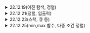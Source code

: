 <details>
<summary>22.12.19(이진 탐색, 정렬)</summary>
<div markdown="1">
    
# 22.12.19(이진 탐색,정렬)

---

1920. 수 찾기

2750. 수 정렬하기

## binarySearch() 메서드

- arrays.binarySearch(i)
- 인덱스 반환 or 음수
- 정렬되어 있는 배열
- 이진 탐색의 시간 복잡도는 O(logN) 이 된다.
- 배열의 중간에 있는 임의의 값을 선택하여 찾고자 하는 값 X와 비교한다.

정렬 알고리즘 7가지

## 1. 선택 정렬(Selection Sort)

- 선택된 값과 나머지 데이터 중에 비교하여 알맞은 자리를 찾는 알고리즘
    
    ![img](https://user-images.githubusercontent.com/75468060/209472794-e5d9370e-d605-4309-94b3-cbf7541e7ecf.gif)
    
- 시간 복잡도 O(n²)

## 2. 삽입 정렬(Insertion Sort)

- 데이터 집합을 순회하면서 정렬이 필요한 요소를 뽑아내어 이를 다시 적당한 곳으로 삽입하는 고리즘
- 성능은 버블정렬보다 좋음
    
    ![img (1)](https://user-images.githubusercontent.com/75468060/209472804-0203102e-4307-44e5-9162-6027291cf2db.gif)
    
- 시간 복잡도 O(n²) 이미 정렬 되어있다면 best O(n)

## 3. 버블 정렬(Bubble Sort)

- 거품이 수면으로 올라오는 듯 하여 붙여진 버블정렬, 인접한 두 수를 비교하여 오름차순 or 내림차순
    
    ![img (2)](https://user-images.githubusercontent.com/75468060/209472799-6d8d3866-5aae-4056-a43c-9ea5dfddba4d.gif)
    
- 시간복잡도 O(n²)

## 4. 병합정렬(Merge Sort)

- 둘 이상의 부분집합으로 가르고, 각 부분집합을 정렬한 다음 부분집합들을 다시 정렬된 형태로 합치는 방식
    
    ![img (3)](https://user-images.githubusercontent.com/75468060/209472800-9231386b-ee2a-41a6-b976-0dea7219f88e.gif)
    
- 데이터 집합이 메모리에 한번에 올리기에 너무 클 때 쓰기 좋은 방법이다.
- 시간 복잡도 O(n log n)
- 다른 알고리즘과 비교했을 때 O(n) 수준의 메모리가 추가로 필요하다는 단점이 있다.

## 5. 힙 정렬

- 트리 기반으로 최대 힙 트리 or 최소 힙 트리를 구성해 정렬을 하는 방법
- 내림차순 정렬에서는 최대 힙, 오름차순 정렬을 위해서는 최소 힙을 구성하면 된다.
    
    ![img (4)](https://user-images.githubusercontent.com/75468060/209472801-f6ab3c85-74d4-47d7-a809-48d028eb1bfc.gif)
    
- 완전이진트리여야 함
- 시간복잡도 O(n log n)

 

## 6. 퀵 정렬(Quick Sort)

- 데이터 집합내에 임의의 기준(pivot)을 정하고 해당 피벗으로 집합을 기준으로 두개의 부분 집합으로 나눈다.
- 한쪽 부분에는 피벗값보다 작은 값들만, 다른 한쪽은 큰 값들만 넣는다.
- 더 이상 쪼갤 부분 집합이 없을 때까지 각각의 부분 집합에 대해 피벗/ 쪼개기 재귀적으로 적용.
    
    ![img (5)](https://user-images.githubusercontent.com/75468060/209472802-6728753b-451d-477e-9471-4792483efff5.gif)
    
- 시간 복잡도 O(n log n)

## 7. 기수 정렬

- 낮은 자리수부터 비교해가며 정렬한다. 비교연산을 하지 않아 빠르지만, 또 다른 메모리 공간을 필요하다는 게 단점. 기수정렬은 낮은 자리수부터 비교하여 정렬해 간다는 것을 기본 개념으로 하는 정렬 알고리즘이다.
- 비교 연산을 하지 않아 빠르지만, 데이터 전체 크기에 기수 테이블의 크기만한 메모리가 더 필요하다.
    
    ![img (6)](https://user-images.githubusercontent.com/75468060/209472803-e755e397-d803-4919-8d2d-d927f8e4c000.gif)
    
- 시간 복잡도 O(dn) → d는 자리수
</div>
</details>

<details>
<summary>22.12.21(정렬, 입출력)</summary>
<div markdown="1">

# 22.12.21(정렬, 입출력)

---

2751. 수 정렬하기2
10989. 수 정렬하기3

> 출력으로는 StringBuilder를 사용하는 것이 성능면에서 더 좋다.
입력면에서도 BufferedReader를 사용해보자.
> 

> Collections.sort()는 Object type arrays에 대해 Merge Sort보다 향상된 Tim Sort를 수행한다.
Tim sort란 합병정렬의 최악의 경우와 삽입정렬의 최선의 경우를 합친 알고리즘으로 시간복잡도는 O(n) ~ O(nlogn) 을 보장함.
> 

Collections.sort()는 일반적인 배열로 사용할 수 없고 리스트를 이용해야 한다.

2751은 어찌저치 클리어

10989는 브론즈 문제인데, 시간과 메모리가 중요한 문제인 듯 함

- BufferedReader를 사용하지 않고, Scanner를 사용할 경우 시간초과
- BufferedReader를 사용하더라도, 메모리 초과

→ BuffereReader와 BufferedWriter를 사용할 것

BufferedWriter 의 경우 버퍼를 잡아 놓았기 때문에 반드시 flush() / close() 를 반드시 호출해 주어 뒤처리를 해주어야합니다.

</div>
</details>

<details>
<summary>22.12.23(스택, 큐 등)</summary>
<div markdown="1">

# 22.12.23(스택, 큐 등)

---

10815. 숫자 카드

10828. 스택

10845. 큐

10866. 덱

10815. 숫자 카드
- BufferedReader, Writer를 사용
- 덱을 받아서 찾아야 하기에, 덱을 받는 과정에서 split을 사용하기에, 덱 크기 값들은 읽자마자 버려준다.
- 받은 덱을 sort해서 이분 탐색이 가능하게 만들어둔 뒤
- bynarySearch 메소드를 사용하여 출력 시켜 준다.
- flush()는 버퍼에 남아있는 것들을 출력해주기 위함

→ split을 사용하는 것보다 StringTokenizer를 사용하는 것이 빠르다고 한다.

→ print(bw)는 필요없음, 아마 StringBuilder일 때는 필요해서 헷갈린 듯

10828. 스택

과거에 풀었던 스택문제, 시간과 메모리를 줄이기 위해 노력했다.

- BufferedRead, Writer 사용
- split 대신 StringTokenizer사용
- when문 사용 할 때 pop, top에서 뜨는 에러부분을 try-catch로 한 번에 묶어서 처리

10845. 큐

과거에 시간초과로 풀지 못했던 큐문제

- queue 구현 방법은 LinkedList를 사용
- 나머지는 Stack과 동일

10866. 덱
- ArrayDeque를 사용함
- split 대신 StringTokenizer사용
- when문 사용 할 때 pop, front, back에서 뜨는 에러부분을 try-catch로 한 번에 묶어서 처리

1406번. 에디터

- 문자열 자르기로 접근 → 시간초과

```kotlin
import java.io.BufferedReader
import java.io.BufferedWriter
import java.io.InputStreamReader
import java.io.OutputStreamWriter
import java.util.StringTokenizer

fun main() {
    val br = BufferedReader(InputStreamReader(System.`in`))
    val bw = BufferedWriter(OutputStreamWriter(System.out))
    var st : StringTokenizer
    var result = br.readLine()
    var cursor = result.length

    for( i in 0 until br.readLine().toInt()) {
        st = StringTokenizer(br.readLine())
        try {
            when (st.nextToken()) {
                "P" -> {
                    result = result.slice(IntRange(0, cursor-1)) + st.nextToken() + result.slice(IntRange(cursor, result.length - 1))
                    cursor++
                }
                "D" -> if(cursor <= result.length-1) cursor++
                "L" -> if(cursor > 0) cursor--
                "B" -> {
                    if(cursor>0) {
                        result = result.removeRange(cursor-1, cursor)
                        cursor--
                    }
                }
            }
        } catch (e: java.lang.Exception) {
        }
    }
    bw.write(result)
    br.close()
    bw.flush()
    bw.close()
}
```

- LinkedList로 접근 → 시간초과

```kotlin
import java.io.BufferedReader
import java.io.BufferedWriter
import java.io.InputStreamReader
import java.io.OutputStreamWriter
import java.util.LinkedList
import java.util.StringTokenizer

fun main() {
    val br = BufferedReader(InputStreamReader(System.`in`))
    val bw = BufferedWriter(OutputStreamWriter(System.out))
    var st : StringTokenizer
    var result = LinkedList<Char>()
    result.addAll(br.readLine().map{it})
    var cursor = result.size

    for( i in 0 until br.readLine().toInt()) {
        st = StringTokenizer(br.readLine())
        try {
            when (st.nextToken()) {
                "P" -> {
                    result.add(cursor, st.nextToken().toCharArray()[0])
                    cursor++
                }
                "D" -> if(cursor <= result.size - 1) cursor++
                "L" -> if(cursor > 0) cursor--
                "B" -> {
                    if(cursor>0) {
                        result.removeAt(cursor-1)
                        cursor--
                    }
                }
            }
        } catch (e: java.lang.Exception) {
        }
    }
    bw.write(result.toCharArray())
    br.close()
    bw.flush()
    bw.close()
}
```

⇒ cursor를 따로 만들어서 사용하면서 시간이 지연된 것 같음

알고리즘 분류를 확인 해 본 겨로가 자료 구조의 스택을 사용한다고 되어있음. 이런 걸 알아채는 것이 중요함

- 스택

</div>
</details>

<details>
<summary>22.12.25(min,max 함수, 다중 조건 정렬)</summary>
<div markdown="1">

# 22.12.25(min,max 함수, 다중 조건 정렬)

---

1026. 보물

1181. 단어 정렬

1026. 보물
- 최대 * 최소 + … 가 제일 작은 값이므로 하나는 오름차순, 하나는 내림차순으로 정렬하면 될 것 같다. → 스택 + 정렬을 이용하는 방법일 것 같은 생각을 한다.
- 문제 풀면서 든 생각은 스택이 아니라, 배열이였어도 그냥 정렬만 된다면 가능했을 것 같다. 오히려 reverse하는 시간보다 인덱스 값으로 접근하는 것이 빠를지도?

→ B 배열은 재배열하지 말라고 나와있다. 다시 풀어보자

- 콜렉션의 min, max 함수가 있는 걸로 처리했다
- 알고리즘 분류를 보니까 그리디 알고리즘이라고 한다.

1181. 단어 정렬
- 중복을 허용하지 않는다는 것에서 Set을 사용하려고 마음 먹었다 → HashSet이 접근이 더 빠르다고 해서 변경
- 다중 조건 sort문제인데, 코틀린에서 sortWith or sortedWith에 비교할 대상인 compareBy({},{},,}로 다중 조건을 입력해줄 수 있다.
</div>
</details>
